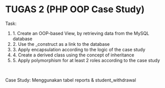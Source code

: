 # TUGAS 2 (PHP OOP Case Study)
<p>Task:
  <ol>
<li>1. Create an OOP-based View, by retrieving data from the MySQL database</li>
<li>2. Use the _construct as a link to the database</li>
<li>3. Apply encapsulation according to the logic of the case study</li>
<li>4. Create a derived class using the concept of inheritance</li>
<li>5. Apply polymorphism for at least 2 roles according to the case study</li>
  </ol>
</p>
    <br>
<p>Case Study: Menggunakan tabel reports & student_withdrawal</p>
